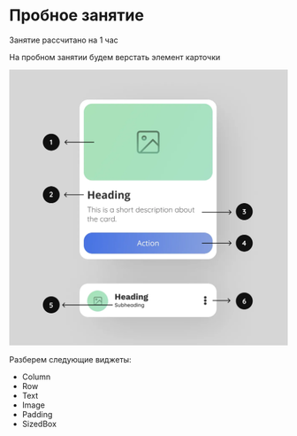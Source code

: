 # Пробное занятие 

Занятие рассчитано на 1 час

На пробном занятии будем верстать элемент карточки

![alt text](image.png)

Разберем следующие виджеты:
- Column
- Row
- Text
- Image
- Padding
- SizedBox
